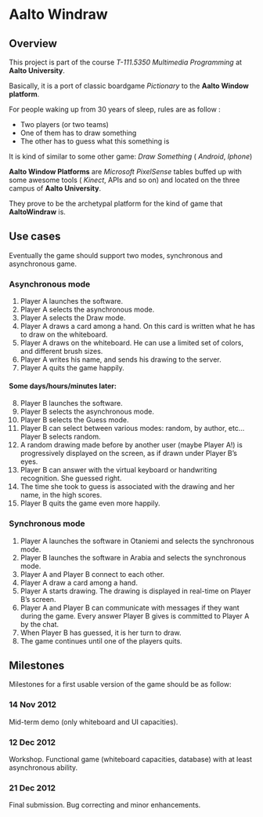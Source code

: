 __Aalto Windraw__
=============

Overview
--------

This project is part of the course _T-111.5350 Multimedia Programming_ at __Aalto University__.

Basically, it is a port of classic boardgame _Pictionary_ to the __Aalto Window platform__.

For people waking up from 30 years of sleep, rules are as follow :
* Two players (or two teams)
* One of them has to draw something
* The other has to guess what this something is

It is kind of similar to some other game:
_Draw Something_ ( _Android_, _Iphone_)

__Aalto Window Platforms__ are _Microsoft PixelSense_ tables buffed up with some awesome tools ( _Kinect_, APIs and so on) and located on the three campus of __Aalto University__.

They prove to be the archetypal platform for the kind of game that __AaltoWindraw__ is.

Use cases
---------

Eventually the game should support two modes, synchronous and asynchronous game.

### Asynchronous mode

1. Player A launches the software.
2. Player A selects the asynchronous mode.
3. Player A selects the Draw mode.
4. Player A draws a card among a hand. On this card is written what he has to draw on the whiteboard.
5. Player A draws on the whiteboard. He can use a limited set of colors, and different brush sizes.
6. Player A writes his name, and sends his drawing to the server.
7. Player A quits the game happily.

#### Some days/hours/minutes later:

8. Player B launches the software.
9. Player B selects the asynchronous mode.
10. Player B selects the Guess mode.
11. Player B can select between various modes: random, by author, etc... Player B selects random.
12. A random drawing made before by another user (maybe Player A!) is progressively displayed on the screen, as if drawn under Player B’s eyes.
13. Player B can answer with the virtual keyboard or handwriting recognition. She guessed right.
14. The time she took to guess is associated with the drawing and her name, in the high scores.
15. Player B quits the game even more happily.

### Synchronous mode

1. Player A launches the software in Otaniemi and selects the synchronous mode.
2. Player B launches the software in Arabia and selects the synchronous mode.
3. Player A and Player B connect to each other.
4. Player A draw a card among a hand.
5. Player A starts drawing. The drawing is displayed in real-time on Player B’s screen.
6. Player A and Player B can communicate with messages if they want during the game. Every answer Player B gives is committed to Player A by the chat.
7. When Player B has guessed, it is her turn to draw.
8. The game continues until one of the players quits.

Milestones
----------

Milestones for a first usable version of the game should be as follow:

### 14 Nov 2012

Mid-term demo (only whiteboard and UI capacities).

### 12 Dec 2012
Workshop. Functional game
(whiteboard capacities, database) with at least asynchronous ability.

### 21 Dec 2012
Final submission. Bug correcting and minor enhancements.
